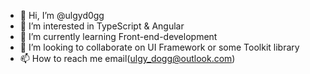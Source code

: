 - 👋 Hi, I’m @ulgyd0gg
- 👀 I’m interested in TypeScript & Angular
- 🌱 I’m currently learning Front-end-development
- 💞️ I’m looking to collaborate on UI Framework or some Toolkit library
- 📫 How to reach me email(ulgy_dogg@outlook.com)

<!---
ulgyd0gg/ulgyd0gg is a ✨ special ✨ repository because its `README.md` (this file) appears on your GitHub profile.
You can click the Preview link to take a look at your changes.
--->
